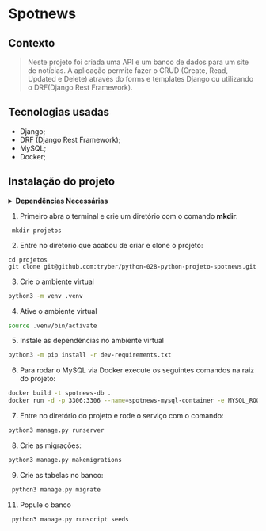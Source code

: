 # Spotnews

## Contexto

> Neste projeto foi criada uma API e um banco de dados para um site de notícias. A aplicação permite fazer o CRUD (Create, Read, Updated e Delete) através do forms e templates Django ou utilizando o DRF(Django Rest Framework).

## Tecnologias usadas

- Django;
- DRF (Django Rest Framework);
- MySQL;
- Docker;

## Instalação do projeto

<details>
  <summary><strong>Dependências Necessárias</strong></summary><br />
1. Este projeto usa dependências que não são funcionais em todas as versões do Python. Por isso, recomendamos que seu Python esteja na versão `3.10.0` ou superior. Você pode usar o `Pyenv`, basta seguir nosso tutorial sobre [instalação e uso do Pyenv](https://app.betrybe.com/learn/course/5e938f69-6e32-43b3-9685-c936530fd326/module/f04cdb21-382e-4588-8950-3b1a29afd2dd/section/aa76abc8-b842-40d9-b5cc-baa960952129/lesson/0fe67ea0-1046-4b55-a37c-44afcfa9ed0a).
  
> ⚠️ **ATENÇÃO: NUNCA REMOVA VERSÕES ANTIGAS INSTALADAS DO PYTHON. SEU SISTEMA OPERACIONAL PODE DEPENDER DELAS!** ⚠️

2. Para conseguir instalar a dependência `mysqlclient` você precisa garantir a existência de algumas bibliotecas no seu sistema operacional:

- **Debian/Ubuntu**
```bash
sudo apt-get install python3-dev default-libmysqlclient-dev build-essential pkg-config
```

- **Mac**
```bash
brew install mysql pkg-config
```
</details>


1. Primeiro abra o terminal e crie um diretório com o comando <strong>mkdir</strong>:
``` 
 mkdir projetos
```

2. Entre no diretório que acabou de criar e clone o projeto:
``` 
cd projetos
git clone git@github.com:tryber/python-028-python-projeto-spotnews.git
```

3. Crie o ambiente virtual

```bash
python3 -m venv .venv
```

4. Ative o ambiente virtual

```bash
source .venv/bin/activate
```

5. Instale as dependências no ambiente virtual

```bash
python3 -m pip install -r dev-requirements.txt
```

6. Para rodar o MySQL via Docker execute os seguintes comandos na raiz do projeto:

  ```bash
  docker build -t spotnews-db .
  docker run -d -p 3306:3306 --name=spotnews-mysql-container -e MYSQL_ROOT_PASSWORD=password -e MYSQL_DATABASE=spotnews_database spotnews-db
  ```

7. Entre no diretório do projeto e rode o serviço com o comando:

  ```bash
  python3 manage.py runserver
  ```
    
8. Crie as migrações:
   
  ```bash
  python3 manage.py makemigrations
  ```

9. Crie as tabelas no banco:
    
 ```bash
  python3 manage.py migrate
 ```
   
11. Popule o banco
    
   ```bash
    python3 manage.py runscript seeds
   ```
   
